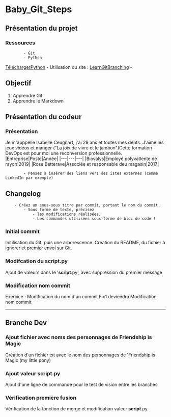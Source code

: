 # Baby_Git_Steps

## Présentation du projet

### Ressources

            - Git
            - Python
  [TéléchargerPython](https://www.python.org/)
            - Utilisation du site :
  [LearnGitBranching](https://learngitbranching.js.org/?locale=fr_FR)
            -  

## Objectif

1. Apprendre Git
2. Apprendre le Markdown

## Présentation du codeur

### Présentation

Je m'apppelle Isabelle Ceugnart, j'ai 29 ans et toutes mes dents. J'aime les jeux vidéos et manger ("La joix de vivre et le jambon")Cette formation DevOps est pour moi une reconversion professionnelle.
|Entreprise|Poste|Année|
|---|---|---|
|Biovalys|Employé polyvatlente de rayon|2019|
|Rose Betterave|Associée et responsable deu magasin|2017|

            - Pensez à insérer des liens vers des istes externes (comme LinkedIn par exemple)

## Changelog

        - Créez un sous-sous titre par commit, portant le nom du commit.
            - Sous forme de texte, précisez
                - les modifications réalisées,
                - Les commandes utilisées sous forme de bloc de code !

### Initial commit

Initilisation du Git, puis une arborescence. Création du README, du fichier à ignorer et premier envoi sur Git.

### Modifcation du __script__.py

Ajout de valeurs dans le '__script__.py', avec suppression du premier message

### Modification nom commit

Exercice : Modification du nom d'un commit Fix1 deviendra Modification nom commit

---

## Branche Dev

### Ajout fichier avec noms des personnages de Friendship is Magic

Création d'un fichier txt avec le nom des personnages de 'Friendship is Magic (my little pony)

### Ajout valeur __script__.py

Ajout d'une ligne de commande pour le test de vision entre les branches

### Vérification première fusion

Vérification de la fonction de merge et modification valeur __script__.py
